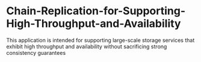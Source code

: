 # Chain-Replication-for-Supporting-High-Throughput-and-Availability
This application is intended for supporting large-scale storage services that exhibit high throughput and availability without sacrificing strong consistency guarantees

